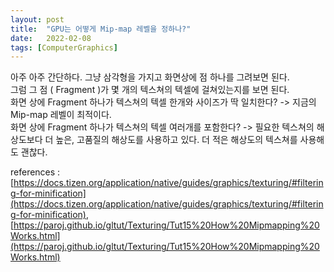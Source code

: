 ```yaml
---
layout: post
title:  "GPU는 어떻게 Mip-map 레벨을 정하나?"
date:   2022-02-08
tags: [ComputerGraphics]
---
```


아주 아주 간단하다. 그냥 삼각형을 가지고 화면상에 점 하나를 그려보면 된다.           
그럼 그 점 ( Fragment )가 몇 개의 텍스쳐의 텍셀에 걸쳐있는지를 보면 된다.                  
화면 상에 Fragment 하나가 텍스쳐의 텍셀 한개와 사이즈가 딱 일치한다? -> 지금의 Mip-map 레벨이 최적이다.       
화면 상에 Fragment 하나가 텍스쳐의 텍셀 여러개를 포함한다? -> 필요한 텍스쳐의 해상도보다 더 높은, 고품질의 해상도를 사용하고 있다. 더 적은 해상도의 텍스쳐를 사용해도 괜찮다.          

references : [https://docs.tizen.org/application/native/guides/graphics/texturing/#filtering-for-minification](https://docs.tizen.org/application/native/guides/graphics/texturing/#filtering-for-minification), [https://paroj.github.io/gltut/Texturing/Tut15%20How%20Mipmapping%20Works.html](https://paroj.github.io/gltut/Texturing/Tut15%20How%20Mipmapping%20Works.html)                    
